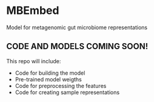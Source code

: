 # MBEmbed
Model for metagenomic gut microbiome representations


## **CODE AND MODELS COMING SOON!**
This repo will include:
* Code for building the model
* Pre-trained model weigths
* Code for preprocessing the features
* Code for creating sample representations
